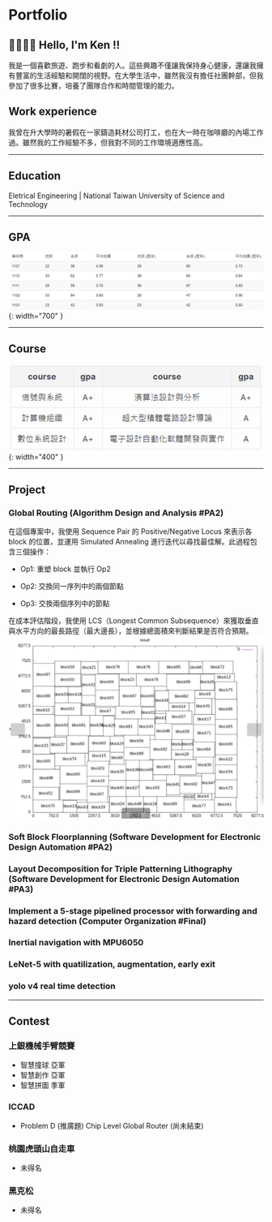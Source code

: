 
# Portfolio

## 👋🏻👋🏻 Hello, I'm Ken !!
我是一個喜歡旅遊、跑步和看劇的人。這些興趣不僅讓我保持身心健康，還讓我擁有豐富的生活經驗和開闊的視野。在大學生活中，雖然我沒有擔任社團幹部，但我參加了很多比賽，培養了團隊合作和時間管理的能力。

## Work experience
我曾在升大學時的暑假在一家鑄造耗材公司打工，也在大一時在咖啡廳的內場工作過。雖然我的工作經驗不多，但我對不同的工作環境適應性高。

---
## Education 
Eletrical Engineering | National Taiwan University of Science and Technology

---
## GPA
![image](/assets/img/gpa.png){: width="700" }
 
---
## Course
![image](/assets/img/CourseGpa.png){: width="400" }

---
## Project

### Global Routing (Algorithm Design and Analysis #PA2)
在這個專案中，我使用 Sequence Pair 的 Positive/Negative Locus 來表示各 block 的位置，並運用 Simulated Annealing 進行迭代以尋找最佳解。此過程包含三個操作：

- Op1: 重塑 block 並執行 Op2
  
- Op2: 交換同一序列中的兩個節點
  
- Op3: 交換兩個序列中的節點

在成本評估階段，我使用 LCS（Longest Common Subsequence）來獲取垂直與水平方向的最長路徑（最大邊長），並根據總面積來判斷結果是否符合預期。
![image](/assets/img/EDA_PA2_image.png)
### Soft Block Floorplanning (Software Development for Electronic Design Automation #PA2)

### Layout Decomposition for Triple Patterning Lithography (Software Development for Electronic Design Automation #PA3)

### Implement a 5-stage pipelined processor with forwarding and hazard detection (Computer Organization #Final)

### Inertial navigation with MPU6050

### LeNet-5 with quatilization, augmentation, early exit

### yolo v4 real time detection

---
## Contest

### 上銀機械手臂競賽
- 智慧撞球  亞軍
- 智慧創作  亞軍
- 智慧拼圖  季軍

### ICCAD
- Problem D (推廣題)	Chip Level Global Router (尚未結束)

### 桃園虎頭山自走車 
- 未得名

### 黑克松 
- 未得名
